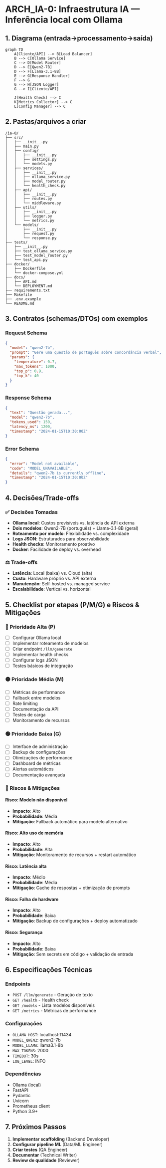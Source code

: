 # ARCH_IA-0: Infraestrutura IA — Inferência local com Ollama

## 1. Diagrama (entrada→processamento→saída)

```mermaid
graph TD
    A[Cliente/API] --> B[Load Balancer]
    B --> C[Ollama Service]
    C --> D[Model Router]
    D --> E[Qwen2-7B]
    D --> F[Llama-3.1-8B]
    E --> G[Response Handler]
    F --> G
    G --> H[JSON Logger]
    G --> I[Cliente/API]
    
    J[Health Check] --> C
    K[Metrics Collector] --> C
    L[Config Manager] --> C
```

## 2. Pastas/arquivos a criar

```
/ia-0/
├── src/
│   ├── __init__.py
│   ├── main.py
│   ├── config/
│   │   ├── __init__.py
│   │   ├── settings.py
│   │   └── models.py
│   ├── services/
│   │   ├── __init__.py
│   │   ├── ollama_service.py
│   │   ├── model_router.py
│   │   └── health_check.py
│   ├── api/
│   │   ├── __init__.py
│   │   ├── routes.py
│   │   └── middleware.py
│   ├── utils/
│   │   ├── __init__.py
│   │   ├── logger.py
│   │   └── metrics.py
│   └── models/
│       ├── __init__.py
│       ├── request.py
│       └── response.py
├── tests/
│   ├── __init__.py
│   ├── test_ollama_service.py
│   ├── test_model_router.py
│   └── test_api.py
├── docker/
│   ├── Dockerfile
│   └── docker-compose.yml
├── docs/
│   ├── API.md
│   └── DEPLOYMENT.md
├── requirements.txt
├── Makefile
├── .env.example
└── README.md
```

## 3. Contratos (schemas/DTOs) com exemplos

### Request Schema
```json
{
  "model": "qwen2-7b",
  "prompt": "Gere uma questão de português sobre concordância verbal",
  "params": {
    "temperature": 0.7,
    "max_tokens": 1000,
    "top_p": 0.9,
    "top_k": 40
  }
}
```

### Response Schema
```json
{
  "text": "Questão gerada...",
  "model": "qwen2-7b",
  "tokens_used": 150,
  "latency_ms": 1200,
  "timestamp": "2024-01-15T10:30:00Z"
}
```

### Error Schema
```json
{
  "error": "Model not available",
  "code": "MODEL_UNAVAILABLE",
  "details": "qwen2-7b is currently offline",
  "timestamp": "2024-01-15T10:30:00Z"
}
```

## 4. Decisões/Trade-offs

### ✅ Decisões Tomadas
- **Ollama local**: Custos previsíveis vs. latência de API externa
- **Dois modelos**: Qwen2-7B (português) + Llama-3.1-8B (geral)
- **Roteamento por modelo**: Flexibilidade vs. complexidade
- **Logs JSON**: Estruturados para observabilidade
- **Health checks**: Monitoramento proativo
- **Docker**: Facilidade de deploy vs. overhead

### ⚖️ Trade-offs
- **Latência**: Local (baixa) vs. Cloud (alta)
- **Custo**: Hardware próprio vs. API externa
- **Manutenção**: Self-hosted vs. managed service
- **Escalabilidade**: Vertical vs. horizontal

## 5. Checklist por etapas (P/M/G) e Riscos & Mitigações

### 🔴 Prioridade Alta (P)
- [ ] Configurar Ollama local
- [ ] Implementar roteamento de modelos
- [ ] Criar endpoint `/llm/generate`
- [ ] Implementar health checks
- [ ] Configurar logs JSON
- [ ] Testes básicos de integração

### 🟡 Prioridade Média (M)
- [ ] Métricas de performance
- [ ] Fallback entre modelos
- [ ] Rate limiting
- [ ] Documentação da API
- [ ] Testes de carga
- [ ] Monitoramento de recursos

### 🟢 Prioridade Baixa (G)
- [ ] Interface de administração
- [ ] Backup de configurações
- [ ] Otimizações de performance
- [ ] Dashboard de métricas
- [ ] Alertas automáticos
- [ ] Documentação avançada

### 🚨 Riscos & Mitigações

#### Risco: Modelo não disponível
- **Impacto**: Alto
- **Probabilidade**: Média
- **Mitigação**: Fallback automático para modelo alternativo

#### Risco: Alto uso de memória
- **Impacto**: Alto
- **Probabilidade**: Alta
- **Mitigação**: Monitoramento de recursos + restart automático

#### Risco: Latência alta
- **Impacto**: Médio
- **Probabilidade**: Média
- **Mitigação**: Cache de respostas + otimização de prompts

#### Risco: Falha de hardware
- **Impacto**: Alto
- **Probabilidade**: Baixa
- **Mitigação**: Backup de configurações + deploy automatizado

#### Risco: Segurança
- **Impacto**: Alto
- **Probabilidade**: Baixa
- **Mitigação**: Sem secrets em código + validação de entrada

## 6. Especificações Técnicas

### Endpoints
- `POST /llm/generate` - Geração de texto
- `GET /health` - Health check
- `GET /models` - Lista modelos disponíveis
- `GET /metrics` - Métricas de performance

### Configurações
- `OLLAMA_HOST`: localhost:11434
- `MODEL_QWEN2`: qwen2-7b
- `MODEL_LLAMA`: llama3.1-8b
- `MAX_TOKENS`: 2000
- `TIMEOUT`: 30s
- `LOG_LEVEL`: INFO

### Dependências
- Ollama (local)
- FastAPI
- Pydantic
- Uvicorn
- Prometheus client
- Python 3.9+

## 7. Próximos Passos

1. **Implementar scaffolding** (Backend Developer)
2. **Configurar pipeline ML** (Data/ML Engineer)
3. **Criar testes** (QA Engineer)
4. **Documentar** (Technical Writer)
5. **Review de qualidade** (Reviewer)

